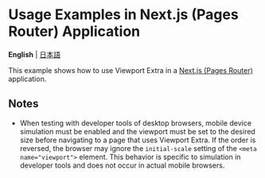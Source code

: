 # Usage Examples in Next.js (Pages Router) Application

**English** | [日本語](./README.ja.md)

This example shows how to use Viewport Extra in a [Next.js (Pages Router)](https://nextjs.org/docs/pages) application.

## Notes

- When testing with developer tools of desktop browsers, mobile device simulation must be enabled and the viewport must be set to the desired size before navigating to a page that uses Viewport Extra. If the order is reversed, the browser may ignore the `initial-scale` setting of the `<meta name="viewport">` element. This behavior is specific to simulation in developer tools and does not occur in actual mobile browsers.
